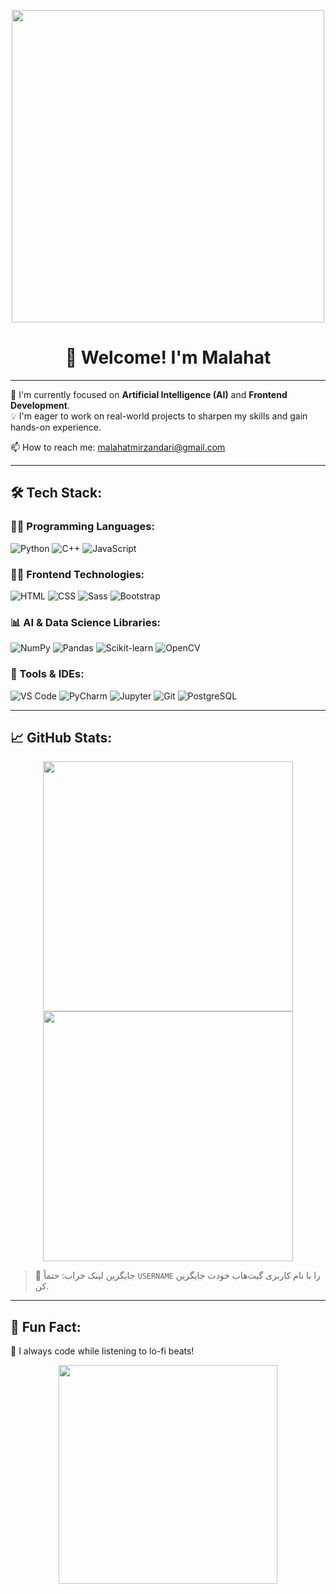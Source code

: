 <!-- Header GIF -->
<p align="center">
  <img src="https://media.giphy.com/media/qgQUggAC3Pfv687qPC/giphy.gif" width="500"/>
</p>

<h1 align="center">👋 Welcome! I'm Malahat</h1>

---

🎯 I'm currently focused on **Artificial Intelligence (AI)** and **Frontend Development**.  
💡 I'm eager to work on real-world projects to sharpen my skills and gain hands-on experience.

📫 How to reach me: [malahatmirzandari@gmail.com](mailto:malahatmirzandari@gmail.com)

---

## 🛠️ Tech Stack:

### 👨‍💻 Programming Languages:
![Python](https://img.shields.io/badge/-Python-333?style=flat&logo=python)
![C++](https://img.shields.io/badge/-C++-00599C?style=flat&logo=c%2B%2B)
![JavaScript](https://img.shields.io/badge/-JavaScript-F7DF1E?style=flat&logo=javascript)

### 🧑‍🎨 Frontend Technologies:
![HTML](https://img.shields.io/badge/-HTML5-E34F26?style=flat&logo=html5)
![CSS](https://img.shields.io/badge/-CSS3-1572B6?style=flat&logo=css3)
![Sass](https://img.shields.io/badge/-Sass-CC6699?style=flat&logo=sass)
![Bootstrap](https://img.shields.io/badge/-Bootstrap-7952B3?style=flat&logo=bootstrap)

### 📊 AI & Data Science Libraries:
![NumPy](https://img.shields.io/badge/-NumPy-013243?style=flat&logo=numpy)
![Pandas](https://img.shields.io/badge/-Pandas-150458?style=flat&logo=pandas)
![Scikit-learn](https://img.shields.io/badge/-scikit--learn-F7931E?style=flat&logo=scikit-learn)
![OpenCV](https://img.shields.io/badge/-OpenCV-5C3EE8?style=flat&logo=opencv)

### 🧰 Tools & IDEs:
![VS Code](https://img.shields.io/badge/-VS%20Code-007ACC?style=flat&logo=visual-studio-code)
![PyCharm](https://img.shields.io/badge/-PyCharm-000000?style=flat&logo=pycharm)
![Jupyter](https://img.shields.io/badge/-Jupyter-F37626?style=flat&logo=jupyter)
![Git](https://img.shields.io/badge/-Git-F05032?style=flat&logo=git)
![PostgreSQL](https://img.shields.io/badge/-PostgreSQL-336791?style=flat&logo=postgresql)

---

## 📈 GitHub Stats:

<p align="center">
  <img src="https://github-readme-stats.vercel.app/api?username=USERNAME&show_icons=true&theme=radical" width="400"/>
  <img src="https://github-readme-streak-stats.herokuapp.com/?user=USERNAME&theme=radical" width="400"/>
</p>

> 🔧 جایگزین لینک خراب: حتماً `USERNAME` را با نام کاربری گیت‌هاب خودت جایگزین کن.

---

## 🤩 Fun Fact:

🎵 I always code while listening to lo-fi beats!

<p align="center">
  <img src="https://media.giphy.com/media/3oriO0OEd9QIDdllqo/giphy.gif" width="350"/>
</p>
